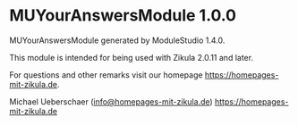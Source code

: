 # MUYourAnswersModule 1.0.0

MUYourAnswersModule generated by ModuleStudio 1.4.0.

This module is intended for being used with Zikula 2.0.11 and later.

For questions and other remarks visit our homepage https://homepages-mit-zikula.de.

Michael Ueberschaer (info@homepages-mit-zikula.de)
https://homepages-mit-zikula.de
